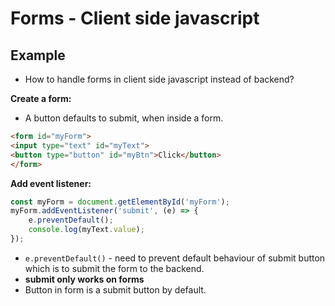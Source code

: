 

# Forms - Client side javascript
## Example
* How to handle forms in client side javascript instead of backend? 


**Create a form:**
* A button defaults to submit, when inside a form.
```html
<form id="myForm">
<input type="text" id="myText">
<button type="button" id="myBtn">Click</button>
</form>
```


**Add event listener:**
```javascript
const myForm = document.getElementById('myForm');
myForm.addEventListener('submit', (e) => {
    e.preventDefault();
    console.log(myText.value);
});
```

* `e.preventDefault()`  - need to prevent default behaviour of submit button
    which is to submit the form to the backend.
* **submit only works on forms**
* Button in form is a submit button by default. 
